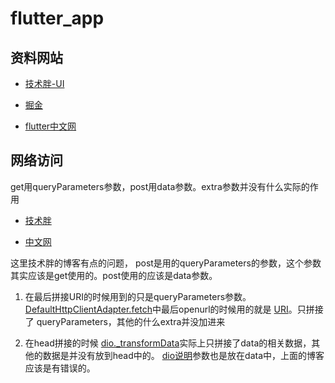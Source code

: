 # flutter_app

## 资料网站

- [技术胖-UI](http://jspang.com)

- [掘金](https://juejin.im/post/5c876e17f265da2de165dc09)

- [flutter中文网](https://book.flutterchina.club/)

## 网络访问

get用queryParameters参数，post用data参数。extra参数并没有什么实际的作用

- [技术胖](http://jspang.com/posts/2019/03/01/flutter-shop.html#%E7%AC%AC05%E8%8A%82-dio%E5%9F%BA%E7%A1%80-%E5%BC%95%E5%85%A5%E5%92%8C%E7%AE%80%E5%8D%95%E7%9A%84get%E8%AF%B7%E6%B1%82)

- [中文网](https://book.flutterchina.club/chapter11/dio.html)

这里技术胖的博客有点的问题， post是用的queryParameters的参数，这个参数其实应该是get使用的。post使用的应该是data参数。

1. 在最后拼接URI的时候用到的只是queryParameters参数。[DefaultHttpClientAdapter.fetch](https://github.com/flutterchina/dio/blob/cad527f645edb52b3927c6cfdce7e3aa30f96090/package_src/lib/src/adapter.dart#L122)中最后openurl的时候用的就是 [URI](https://github.com/flutterchina/dio/blob/cad527f645edb52b3927c6cfdce7e3aa30f96090/package_src/lib/src/options.dart#L237)。只拼接了 queryParameters，其他的什么extra并没加进来

2. 在head拼接的时候 [dio._transformData](https://github.com/flutterchina/dio/blob/cad527f645edb52b3927c6cfdce7e3aa30f96090/package_src/lib/src/dio.dart#L829)实际上只拼接了data的相关数据，其他的数据是并没有放到head中的。
[dio说明](https://pub.dev/packages/dio#examples)参数也是放在data中，上面的博客应该是有错误的。



